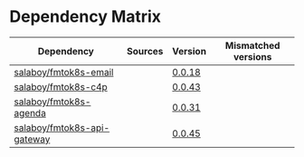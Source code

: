 # Dependency Matrix

Dependency | Sources | Version | Mismatched versions
---------- | ------- | ------- | -------------------
[salaboy/fmtok8s-email](https://github.com/salaboy/fmtok8s-email) |  | [0.0.18](https://github.com/salaboy/fmtok8s-email/releases/tag/v0.0.18) | 
[salaboy/fmtok8s-c4p](https://github.com/salaboy/fmtok8s-c4p) |  | [0.0.43](https://github.com/salaboy/fmtok8s-c4p/releases/tag/v0.0.43) | 
[salaboy/fmtok8s-agenda](https://github.com/salaboy/fmtok8s-agenda) |  | [0.0.31](https://github.com/salaboy/fmtok8s-agenda/releases/tag/v0.0.31) | 
[salaboy/fmtok8s-api-gateway](https://github.com/salaboy/fmtok8s-api-gateway) |  | [0.0.45](https://github.com/salaboy/fmtok8s-api-gateway/releases/tag/v0.0.45) | 
